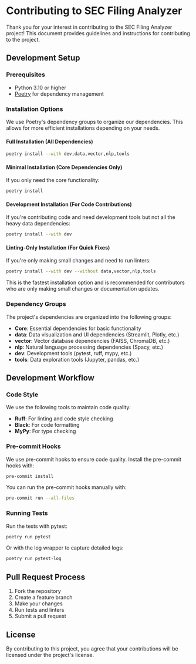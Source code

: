 # Contributing to SEC Filing Analyzer

Thank you for your interest in contributing to the SEC Filing Analyzer project! This document provides guidelines and instructions for contributing to the project.

## Development Setup

### Prerequisites

- Python 3.10 or higher
- [Poetry](https://python-poetry.org/docs/#installation) for dependency management

### Installation Options

We use Poetry's dependency groups to organize our dependencies. This allows for more efficient installations depending on your needs.

#### Full Installation (All Dependencies)

```bash
poetry install --with dev,data,vector,nlp,tools
```

#### Minimal Installation (Core Dependencies Only)

If you only need the core functionality:

```bash
poetry install
```

#### Development Installation (For Code Contributions)

If you're contributing code and need development tools but not all the heavy data dependencies:

```bash
poetry install --with dev
```

#### Linting-Only Installation (For Quick Fixes)

If you're only making small changes and need to run linters:

```bash
poetry install --with dev --without data,vector,nlp,tools
```

This is the fastest installation option and is recommended for contributors who are only making small changes or documentation updates.

### Dependency Groups

The project's dependencies are organized into the following groups:

- **Core**: Essential dependencies for basic functionality
- **data**: Data visualization and UI dependencies (Streamlit, Plotly, etc.)
- **vector**: Vector database dependencies (FAISS, ChromaDB, etc.)
- **nlp**: Natural language processing dependencies (Spacy, etc.)
- **dev**: Development tools (pytest, ruff, mypy, etc.)
- **tools**: Data exploration tools (Jupyter, pandas, etc.)

## Development Workflow

### Code Style

We use the following tools to maintain code quality:

- **Ruff**: For linting and code style checking
- **Black**: For code formatting
- **MyPy**: For type checking

### Pre-commit Hooks

We use pre-commit hooks to ensure code quality. Install the pre-commit hooks with:

```bash
pre-commit install
```

You can run the pre-commit hooks manually with:

```bash
pre-commit run --all-files
```

### Running Tests

Run the tests with pytest:

```bash
poetry run pytest
```

Or with the log wrapper to capture detailed logs:

```bash
poetry run pytest-log
```

## Pull Request Process

1. Fork the repository
2. Create a feature branch
3. Make your changes
4. Run tests and linters
5. Submit a pull request

## License

By contributing to this project, you agree that your contributions will be licensed under the project's license.
